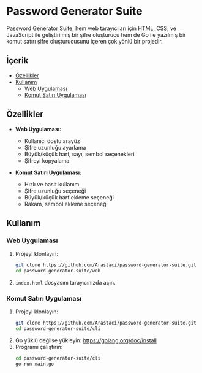 # Password Generator Suite

Password Generator Suite, hem web tarayıcıları için HTML, CSS, ve JavaScript ile geliştirilmiş bir şifre oluşturucu hem de Go ile yazılmış bir komut satırı şifre oluşturucusunu içeren çok yönlü bir projedir.

## İçerik

- [Özellikler](#özellikler)
- [Kullanım](#kullanım)
  - [Web Uygulaması](#web-uygulaması)
  - [Komut Satırı Uygulaması](#komut-satırı-uygulaması)

## Özellikler

- **Web Uygulaması:**
  - Kullanıcı dostu arayüz
  - Şifre uzunluğu ayarlama
  - Büyük/küçük harf, sayı, sembol seçenekleri
  - Şifreyi kopyalama

- **Komut Satırı Uygulaması:**
  - Hızlı ve basit kullanım
  - Şifre uzunluğu seçeneği
  - Büyük/küçük harf ekleme seçeneği
  - Rakam, sembol ekleme seçeneği

## Kullanım

### Web Uygulaması

1. Projeyi klonlayın:
    ```sh
    git clone https://github.com/Arastaci/password-generator-suite.git
    cd password-generator-suite/web
    ```
2. `index.html` dosyasını tarayıcınızda açın.

### Komut Satırı Uygulaması

1. Projeyi klonlayın:
    ```sh
    git clone https://github.com/Arastaci/password-generator-suite.git
    cd password-generator-suite/cli
    ```
2. Go yüklü değilse yükleyin: https://golang.org/doc/install
3. Programı çalıştırın:
    ```sh
    cd password-generator-suite/cli
    go run main.go
    ```
